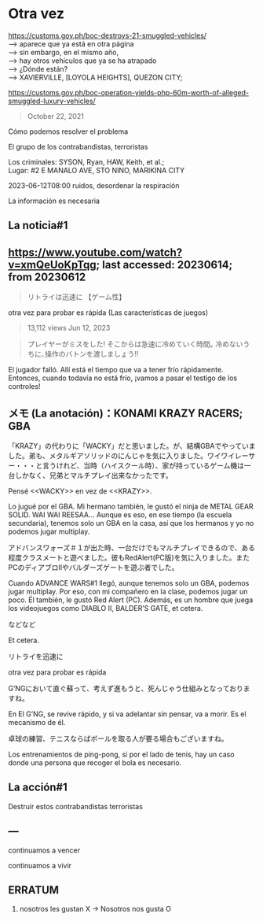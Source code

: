 # Otra vez

https://customs.gov.ph/boc-destroys-21-smuggled-vehicles/<br/>
—> aparece que ya está en otra página<br/>
—> sin embargo, en el mismo año, <br/>
—> hay otros vehículos que ya se ha atrapado<br/>
—> ¿Dónde están?<br/>
—> XAVIERVILLE, [LOYOLA HEIGHTS], QUEZON CITY;

https://customs.gov.ph/boc-operation-yields-php-60m-worth-of-alleged-smuggled-luxury-vehicles/

> October 22, 2021

Cómo podemos resolver el problema 

El grupo de los contrabandistas, terroristas

Los criminales: SYSON, Ryan, HAW, Keith, et al.;  
Lugar: #2 E MANALO AVE, STO NINO, MARIKINA CITY

2023-06-12T08:00
ruidos, desordenar la respiración

La información es necesaria

## La noticia#1

## https://www.youtube.com/watch?v=xmQeUoKpTqg; last accessed: 20230614; from 20230612

> リトライは迅速に 【ゲーム性】

otra vez para probar es rápida (Las características de juegos)

> 13,112 views Jun 12, 2023 

> プレイヤーがミスをした! そこからは急速に冷めていく時間｡ 冷めないうちに､操作のバトンを渡しましょう!!

El jugador falló. Allí está el tiempo que va a tener frío rápidamente. Entonces, cuando todavía no está frío, ¡vamos a pasar el testigo de los controles!

## メモ (La anotación)：KONAMI KRAZY RACERS; GBA

「KRAZY」の代わりに「WACKY」だと思いました。が、結構GBAでやっていました。弟も、メタルギアソリッドのにんじゃを気に入りました。ワイワイレーサー・・・と言うけれど、当時（ハイスクール時）、家が持っているゲーム機は一台しかなく、兄弟とマルチプレイ出来なかったです。

Pensé \<<WACKY\>> en vez de \<<KRAZY\>>. 

Lo jugué por el GBA. Mi hermano también, le gustó el ninja de METAL GEAR SOLID. WAI WAI REESAA… Aunque es eso, en ese tiempo (la escuela secundaria), tenemos solo un GBA en la casa, así que los hermanos y yo no podemos jugar multiplay.

アドバンスワォーズ＃１が出た時、一台だけでもマルチプレイできるので、ある程度クラスメートと遊べました。彼もRedAlert(PC版)を気に入りました。またPCのディアブロIIやバルダーズゲートを遊ぶ者でした。

Cuando ADVANCE WARS#1 llegó, aunque tenemos solo un GBA, podemos jugar multiplay. Por eso, con mi compañero en la clase, podemos jugar un poco. Él también, le gustó Red Alert (PC). Además, es un hombre que juega los videojuegos como DIABLO II, BALDER’S GATE, et cetera.

などなど

Et cetera.

リトライを迅速に

otra vez para probar es rápida

G’NGにおいて直ぐ蘇って、考えず進もうと、死んじゃう仕組みとなっておりますね。

En El G’NG, se revive rápido, y si va adelantar sin pensar, va a morir. Es el mecanismo de él.

卓球の練習、テニスならばボールを取る人が要る場合もございますね。

Los entrenamientos de ping-pong, si por el lado de tenis, hay un caso donde una persona que recoger el bola es necesario.


## La acción#1

Destruir estos contrabandistas terroristas

## —

continuamos a vencer

continuamos a vivir

## ERRATUM

1) nosotros les gustan X -> Nosotros nos gusta O
